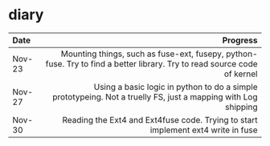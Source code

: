 # diary

|Date|Progress|
| :------| ------: |
| Nov-23 | Mounting things, such as fuse-ext, fusepy, python-fuse. Try to find a better library. Try to read source code of kernel |
| Nov-27 | Using a basic logic in python to do a simple prototypeing. Not a truelly FS, just a mapping with Log shipping |
| Nov-30 | Reading the Ext4 and Ext4fuse code. Trying to start implement ext4 write in fuse |